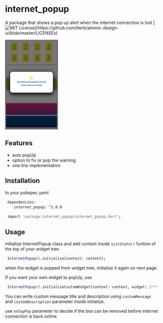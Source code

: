 
# internet_popup

A package that shows a pop up alert when the internet connection is lost
[![MIT License](https://img.shields.io/apm/l/atomic-design-ui.svg?)](https://github.com/tterb/atomic-design-ui/blob/master/LICENSEs)



![App Screenshot](https://github.com/mehedidew/internet_popup/blob/master/Screenshot_20220321-162325.png?raw=true)



## Features

- auto popUp
- option to fix or pop the warning
- one line implementation




## Installation

In your pubspec.yaml

```bash
 dependencies:
    internet_popup: ^1.0.0
```


```bash
 import 'package:internet_popup/internet_popup.dart';
```


## Usage
initialize InternetPopup class and add context inside `initState()` funtion of the top of your widget tree.
```bash
 InternetPopup().initialize(context: context);
```

when the widget is popped from widget tree, initialize it again on next page.

If you want your own widget to popUp, use
```bash
 InternetPopup().initializeCustomWidget(context: context, widget: /*** your custom widget ***/);
```

You can write custom message title and description using `customMessage` and `customDescription` parameter inside initialize.

use `onTapPop` parameter to decide if the box can be removed before internet connection is back online.




